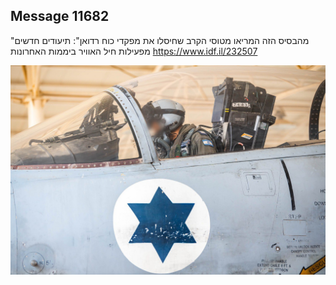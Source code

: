 ## Message 11682

"מהבסיס הזה המריאו מטוסי הקרב שחיסלו את מפקדי כוח רדואן":
תיעודים חדשים מפעילות חיל האוויר ביממות האחרונות
https://www.idf.il/232507

![Photo](11682/11682_photo.jpg)
